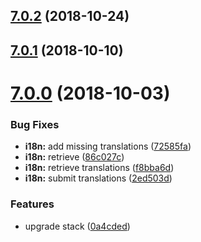 <a name="7.0.2"></a>
## [7.0.2](https://github.com/ovh-ux/ovh-module-sharepoint/compare/v7.0.1...v7.0.2) (2018-10-24)



<a name="7.0.1"></a>
## [7.0.1](https://github.com/ovh-ux/ovh-module-sharepoint/compare/v7.0.0...v7.0.1) (2018-10-10)



<a name="7.0.0"></a>
# [7.0.0](https://github.com/ovh-ux/ovh-module-sharepoint/compare/v6.0.0...v7.0.0) (2018-10-03)


### Bug Fixes

* **i18n:** add missing translations ([72585fa](https://github.com/ovh-ux/ovh-module-sharepoint/commit/72585fa))
* **i18n:** retrieve ([86c027c](https://github.com/ovh-ux/ovh-module-sharepoint/commit/86c027c))
* **i18n:** retrieve translations ([f8bba6d](https://github.com/ovh-ux/ovh-module-sharepoint/commit/f8bba6d))
* **i18n:** submit translations ([2ed503d](https://github.com/ovh-ux/ovh-module-sharepoint/commit/2ed503d))


### Features

* upgrade stack ([0a4cded](https://github.com/ovh-ux/ovh-module-sharepoint/commit/0a4cded))



